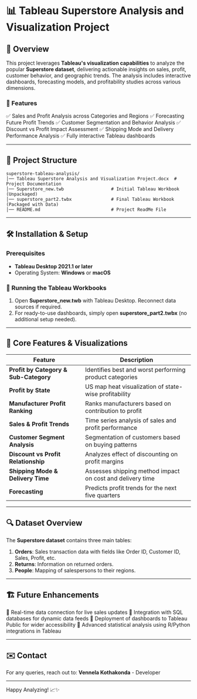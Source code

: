 # 📊 Tableau Superstore Analysis and Visualization Project

## 📌 Overview

This project leverages **Tableau's visualization capabilities** to analyze the popular **Superstore dataset**, delivering actionable insights on sales, profit, customer behavior, and geographic trends. The analysis includes interactive dashboards, forecasting models, and profitability studies across various dimensions.

### 🎯 Features

✅ Sales and Profit Analysis across Categories and Regions
✅ Forecasting Future Profit Trends
✅ Customer Segmentation and Behavior Analysis
✅ Discount vs Profit Impact Assessment
✅ Shipping Mode and Delivery Performance Analysis
✅ Fully interactive Tableau dashboards

---

## 📂 Project Structure

```
superstore-tableau-analysis/
│── Tableau Superstore Analysis and Visualization Project.docx  # Project Documentation
│── Superstore_new.twb                  # Initial Tableau Workbook (Unpackaged)
│── superstore_part2.twbx               # Final Tableau Workbook (Packaged with Data)
│── README.md                           # Project ReadMe File
```

---

## 🛠️ Installation & Setup

### Prerequisites

* **Tableau Desktop 2021.1 or later**
* Operating System: **Windows** or **macOS**

### 🚀 Running the Tableau Workbooks

1. Open **Superstore\_new\.twb** with Tableau Desktop. Reconnect data sources if required.
2. For ready-to-use dashboards, simply open **superstore\_part2.twbx** (no additional setup needed).

---

## 🔄 Core Features & Visualizations

| Feature                               | Description                                               |
| ------------------------------------- | --------------------------------------------------------- |
| **Profit by Category & Sub-Category** | Identifies best and worst performing product categories   |
| **Profit by State**                   | US map heat visualization of state-wise profitability     |
| **Manufacturer Profit Ranking**       | Ranks manufacturers based on contribution to profit       |
| **Sales & Profit Trends**             | Time series analysis of sales and profit performance      |
| **Customer Segment Analysis**         | Segmentation of customers based on buying patterns        |
| **Discount vs Profit Relationship**   | Analyzes effect of discounting on profit margins          |
| **Shipping Mode & Delivery Time**     | Assesses shipping method impact on cost and delivery time |
| **Forecasting**                       | Predicts profit trends for the next five quarters         |

---

## 🔍 Dataset Overview

The **Superstore dataset** contains three main tables:

1. **Orders**: Sales transaction data with fields like Order ID, Customer ID, Sales, Profit, etc.
2. **Returns**: Information on returned orders.
3. **People**: Mapping of salespersons to their regions.

---

## 🏗️ Future Enhancements

🔹 Real-time data connection for live sales updates
🔹 Integration with SQL databases for dynamic data feeds
🔹 Deployment of dashboards to Tableau Public for wider accessibility
🔹 Advanced statistical analysis using R/Python integrations in Tableau

---

## ✉️ Contact

For any queries, reach out to:
**Vennela Kothakonda** - Developer

---

Happy Analyzing! 📈✨
